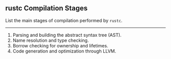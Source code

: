 ## rustc Compilation Stages

List the main stages of compilation performed by `rustc`.

---

1. Parsing and building the abstract syntax tree (AST).
2. Name resolution and type checking.
3. Borrow checking for ownership and lifetimes.
4. Code generation and optimization through LLVM.

